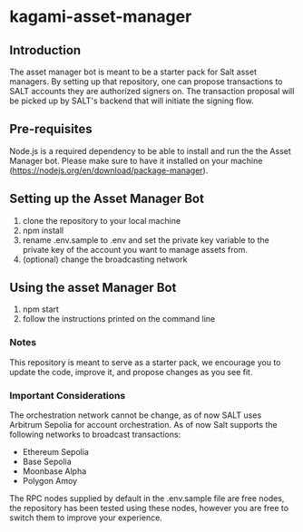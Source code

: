 # kagami-asset-manager

## Introduction

The asset manager bot is meant to be a starter pack for Salt asset managers. By setting up that repository, one can propose transactions to SALT accounts they are authorized signers on. The transaction proposal will be picked up by SALT's backend that will initiate the signing flow. 

## Pre-requisites

Node.js is a required dependency to be able to install and run the the Asset Manager bot. Please make sure to have it installed on your machine (https://nodejs.org/en/download/package-manager).

## Setting up the Asset Manager Bot

1. clone the repository to your local machine
2. npm install
3. rename .env.sample to .env and set the private key variable to the private key of the account you want to manage assets from.
4. (optional) change the broadcasting network 


## Using the asset Manager Bot
1. npm start
2. follow the instructions printed on the command line

### Notes
This repository is meant to serve as a starter pack, we encourage you to update the code, improve it, and propose changes as you see fit.

### Important Considerations
The orchestration network cannot be change, as of now SALT uses Arbitrum Sepolia for account orchestration.
As of now Salt supports the following networks to broadcast transactions:
- Ethereum Sepolia
- Base Sepolia
- Moonbase Alpha
- Polygon Amoy

The RPC nodes supplied by default in the .env.sample file are free nodes, the repository has been tested using these nodes, however you are free to switch them to improve your experience. 



